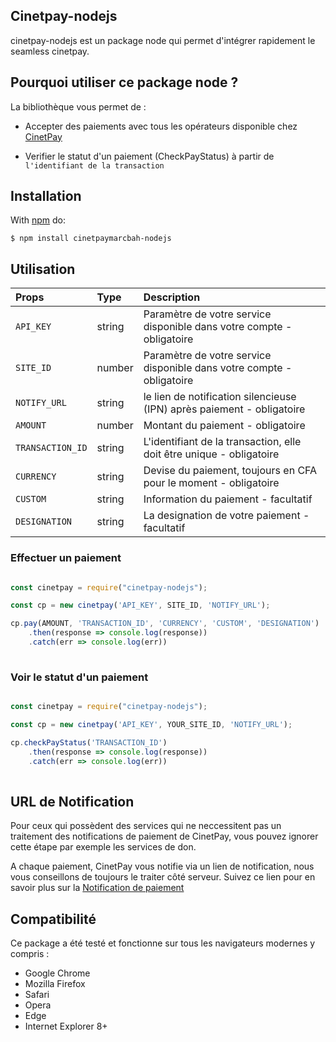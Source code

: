 ## Cinetpay-nodejs
cinetpay-nodejs est un package node qui permet d'intégrer rapidement le seamless cinetpay.

## Pourquoi utiliser ce package node ?
La bibliothèque vous permet de :

* Accepter des paiements avec tous les opérateurs disponible chez [CinetPay](https://cinetpay.com)

* Verifier le statut d'un paiement (CheckPayStatus) à partir de `l'identifiant de la transaction`

## Installation

With [npm](http://npmjs.org) do:

    $ npm install cinetpaymarcbah-nodejs

## Utilisation

| Props        | Type           | Description  |
| :------------- |:-------------| :-----|
| `API_KEY`      | string | Paramètre de votre service disponible dans votre compte - obligatoire |
| `SITE_ID`      | number | Paramètre de votre service disponible dans votre compte - obligatoire |
| `NOTIFY_URL`      | string | le lien de notification silencieuse (IPN) après paiement - obligatoire |
| `AMOUNT`      | number | Montant du paiement - obligatoire |
| `TRANSACTION_ID`      | string | L'identifiant de la transaction, elle doit être unique - obligatoire |
| `CURRENCY`      | string | Devise du paiement, toujours en CFA pour le moment - obligatoire |
| `CUSTOM`      | string | Information du paiement - facultatif |
| `DESIGNATION`      | string | La designation de votre paiement - facultatif |


### Effectuer un paiement
```javascript

const cinetpay = require("cinetpay-nodejs");

const cp = new cinetpay('API_KEY', SITE_ID, 'NOTIFY_URL');

cp.pay(AMOUNT, 'TRANSACTION_ID', 'CURRENCY', 'CUSTOM', 'DESIGNATION')
    .then(response => console.log(response))
    .catch(err => console.log(err))
	
```


### Voir le statut d'un paiement
```javascript

const cinetpay = require("cinetpay-nodejs");

const cp = new cinetpay('API_KEY', YOUR_SITE_ID, 'NOTIFY_URL');

cp.checkPayStatus('TRANSACTION_ID')
    .then(response => console.log(response))
    .catch(err => console.log(err))
	
```

## URL de Notification
Pour ceux qui possèdent des services qui ne neccessitent pas un traitement des notifications de paiement de CinetPay, vous pouvez ignorer cette étape par exemple les services de don.

A chaque paiement, CinetPay vous notifie via un lien de notification, nous vous conseillons de toujours le traiter côté serveur. Suivez ce lien pour en savoir plus sur la [Notification de paiement](https://github.com/cinetpay/seamlessIntegration#etape-1--pr%C3%A9parer-la-page-de-notification)

## Compatibilité
Ce package a été testé et fonctionne sur tous les navigateurs modernes y compris :

* Google Chrome
* Mozilla Firefox
* Safari
* Opera
* Edge
* Internet Explorer 8+


